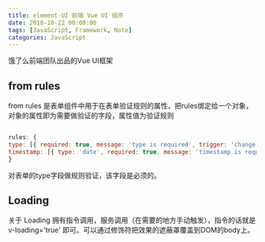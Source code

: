 ```yaml
---
title: element-UI 前端 Vue UI 组件
date: 2018-10-22 00:00:00
tags: [JavaScript, Framework, Note]
categories: JavaScript
---
```


饿了么前端团队出品的Vue UI框架

<!-- more -->

## from rules 

from rules 是表单组件中用于在表单验证规则的属性，把rules绑定给一个对象，对象的属性即为需要做验证的字段，属性值为验证规则

```js

rules: {
type: [{ required: true, message: 'type is required', trigger: 'change' }],
timestamp: [{ type: 'date', required: true, message: 'timestamp is required', trigger: 'change' }]
}

```

对表单的type字段做规则验证，该字段是必须的。

## Loading

关于 Loading  拥有指令调用，服务调用（在需要的地方手动触发），指令的话就是 v-loading='true'
即可。可以通过修饰符把效果的遮蔽罩覆盖到DOM的body上。